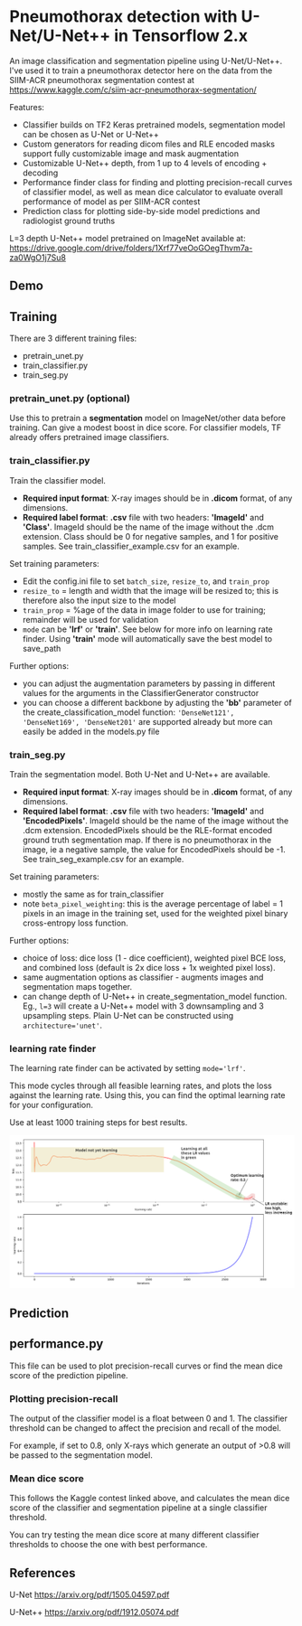 # Pneumothorax detection with U-Net/U-Net++ in Tensorflow 2.x
An image classification and segmentation pipeline using U-Net/U-Net++. I've used it to train a pneumothorax detector here on the data from the SIIM-ACR pneumothorax segmentation contest at https://www.kaggle.com/c/siim-acr-pneumothorax-segmentation/

Features:
 - Classifier builds on TF2 Keras pretrained models, segmentation model can be chosen as U-Net or U-Net++ 
 - Custom generators for reading dicom files and RLE encoded masks support fully customizable image and mask augmentation 
 - Customizable U-Net++ depth, from 1 up to 4 levels of encoding + decoding  
 - Performance finder class for finding and plotting precision-recall curves of classifier model, as well as mean dice calculator to evaluate overall performance of model as per SIIM-ACR contest
 - Prediction class for plotting side-by-side model predictions and radiologist ground truths 
 
L=3 depth U-Net++ model pretrained on ImageNet available at: https://drive.google.com/drive/folders/1Xrf77veOoGOegThvm7a-za0WgO1j7Su8

## Demo 

## Training
There are 3 different training files: 
 - pretrain_unet.py
 - train_classifier.py
 - train_seg.py


### pretrain_unet.py (optional)
Use this to pretrain a **segmentation** model on ImageNet/other data before training. Can give a modest boost in dice score. For classifier models, TF already offers pretrained image classifiers. 


### train_classifier.py
Train the classifier model. 
 - **Required input format**: X-ray images should be in **.dicom** format, of any dimensions.
 - **Required label format**: **.csv** file with two headers: **'ImageId'** and **'Class'**. ImageId should be the name of the image without the .dcm extension. Class should be 0 for negative samples, and 1 for positive samples. See train_classifier_example.csv for an example. 

Set training parameters:
 - Edit the config.ini file to set `batch_size`, `resize_to`, and `train_prop`
 - `resize_to` = length and width that the image will be resized to; this is therefore also the input size to the model
 - `train_prop` = %age of the data in image folder to use for training; remainder will be used for validation 
 - `mode` can be **'lrf'** or **'train'**. See below for more info on learning rate finder. Using **'train'** mode will automatically save the best model to save_path

Further options:
 - you can adjust the augmentation parameters by passing in different values for the arguments in the ClassifierGenerator constructor
 - you can choose a different backbone by adjusting the **'bb'** parameter of the create_classification_model function: `'DenseNet121', 'DenseNet169', 'DenseNet201'` are supported already but more can easily be added in the models.py file

### train_seg.py
Train the segmentation model. Both U-Net and U-Net++ are available. 
 - **Required input format**: X-ray images should be in **.dicom** format, of any dimensions.
 - **Required label format**: **.csv** file with two headers: **'ImageId'** and **'EncodedPixels'**. ImageId should be the name of the image without the .dcm extension. EncodedPixels should be the RLE-format encoded ground truth segmentation map. If there is no pneumothorax in the image, ie a negative sample, the value for EncodedPixels should be -1. See train_seg_example.csv for an example. 
 
 Set training parameters:
  - mostly the same as for train_classifier
  - note `beta_pixel_weighting`: this is the average percentage of label = 1 pixels in an image in the training set, used for the weighted pixel binary cross-entropy loss function. 
  
  Further options:
   - choice of loss: dice loss (1 - dice coefficient), weighted pixel BCE loss, and combined loss (default is 2x dice loss + 1x weighted pixel loss).
   - same augmentation options as classifier - augments images and segmentation maps together. 
   - can change depth of U-Net++ in create_segmentation_model function. Eg., `l=3` will create a U-Net++ model with 3 downsampling and 3 upsampling steps. Plain U-Net can be constructed using `architecture='unet'`. 

### learning rate finder
The learning rate finder can be activated by setting `mode='lrf'`. 

This mode cycles through all feasible learning rates, and plots the loss against the learning rate. Using this, you can find the optimal learning rate for your configuration. 

Use at least 1000 training steps for best results. 

![Image of LRF plot](https://github.com/albertsokol/pneumothorax-detection-unet/blob/master/readme%20images/lrf_labelled.png)

## Prediction 

## performance.py 
This file can be used to plot precision-recall curves or find the mean dice score of the prediction pipeline. 

### Plotting precision-recall
The output of the classifier model is a float between 0 and 1. The classifier threshold can be changed to affect the precision and recall of the model.

For example, if set to 0.8, only X-rays which generate an output of >0.8 will be passed to the segmentation model.

### Mean dice score
This follows the Kaggle contest linked above, and calculates the mean dice score of the classifier and segmentation pipeline at a single classifier threshold. 

You can try testing the mean dice score at many different classifier thresholds to choose the one with best performance.

## References 
U-Net https://arxiv.org/pdf/1505.04597.pdf

U-Net++ https://arxiv.org/pdf/1912.05074.pdf


